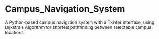 # Campus_Navigation_System
A Python-based campus navigation system with a Tkinter interface, using Dijkstra's Algorithm for shortest pathfinding between selectable campus locations.
